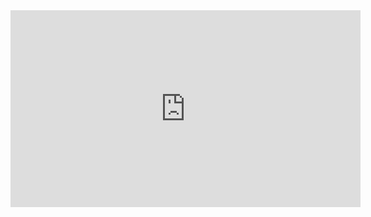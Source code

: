 <iframe width="560" height="315" src="https://www.youtube.com/embed/24SVMlHdz4U?si=vgo68hjTSlHv0CPx" title="YouTube video player" frameborder="0" allow="accelerometer; autoplay; clipboard-write; encrypted-media; gyroscope; picture-in-picture; web-share" referrerpolicy="strict-origin-when-cross-origin" allowfullscreen></iframe>